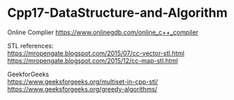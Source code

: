 # Cpp17-DataStructure-and-Algorithm 
  
Online Complier https://www.onlinegdb.com/online_c++_compiler 
  
STL references:  
https://mropengate.blogspot.com/2015/07/cc-vector-stl.html  
https://mropengate.blogspot.com/2015/12/cc-map-stl.html  
  
GeekforGeeks  
https://www.geeksforgeeks.org/multiset-in-cpp-stl/  
https://www.geeksforgeeks.org/greedy-algorithms/  